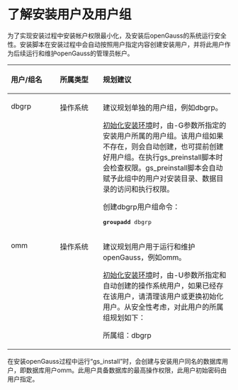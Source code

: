 # 了解安装用户及用户组<a name="ZH-CN_TOPIC_0249784587"></a>

为了实现安装过程中安装帐户权限最小化，及安装后openGauss的系统运行安全性。安装脚本在安装过程中会自动按照用户指定内容创建安装用户，并将此用户作为后续运行和维护openGauss的管理员帐户。

<a name="zh-cn_topic_0241802568_table17383868"></a>
<table><thead align="left"><tr id="zh-cn_topic_0241802568_row16223649"><th class="cellrowborder" valign="top" width="21.997800219978004%" id="mcps1.1.4.1.1"><p id="zh-cn_topic_0241802568_p64251046"><a name="zh-cn_topic_0241802568_p64251046"></a><a name="zh-cn_topic_0241802568_p64251046"></a>用户/组名</p>
</th>
<th class="cellrowborder" valign="top" width="19.208079192080792%" id="mcps1.1.4.1.2"><p id="zh-cn_topic_0241802568_p47070262"><a name="zh-cn_topic_0241802568_p47070262"></a><a name="zh-cn_topic_0241802568_p47070262"></a>所属类型</p>
</th>
<th class="cellrowborder" valign="top" width="58.7941205879412%" id="mcps1.1.4.1.3"><p id="zh-cn_topic_0241802568_p14680522"><a name="zh-cn_topic_0241802568_p14680522"></a><a name="zh-cn_topic_0241802568_p14680522"></a>规划建议</p>
</th>
</tr>
</thead>
<tbody><tr id="zh-cn_topic_0241802568_row41482117"><td class="cellrowborder" valign="top" width="21.997800219978004%" headers="mcps1.1.4.1.1 "><p id="zh-cn_topic_0241802568_p14919978"><a name="zh-cn_topic_0241802568_p14919978"></a><a name="zh-cn_topic_0241802568_p14919978"></a><span id="zh-cn_topic_0241802568_text10686081285"><a name="zh-cn_topic_0241802568_text10686081285"></a><a name="zh-cn_topic_0241802568_text10686081285"></a>dbgrp</span></p>
</td>
<td class="cellrowborder" valign="top" width="19.208079192080792%" headers="mcps1.1.4.1.2 "><p id="zh-cn_topic_0241802568_p24355590"><a name="zh-cn_topic_0241802568_p24355590"></a><a name="zh-cn_topic_0241802568_p24355590"></a>操作系统</p>
</td>
<td class="cellrowborder" valign="top" width="58.7941205879412%" headers="mcps1.1.4.1.3 "><p id="zh-cn_topic_0241802568_p56806487"><a name="zh-cn_topic_0241802568_p56806487"></a><a name="zh-cn_topic_0241802568_p56806487"></a>建议规划单独的用户组，例如<span id="zh-cn_topic_0241802568_text81238127813"><a name="zh-cn_topic_0241802568_text81238127813"></a><a name="zh-cn_topic_0241802568_text81238127813"></a>dbgrp</span>。</p>
<p id="zh-cn_topic_0241802568_p1786914110717"><a name="zh-cn_topic_0241802568_p1786914110717"></a><a name="zh-cn_topic_0241802568_p1786914110717"></a><a href="初始化安装环境.md">初始化安装环境</a>时，由-G参数所指定的安装用户所属的用户组。该用户组如果不存在，则会自动创建，也可提前创建好用户组。在执行gs_preinstall脚本时会检查权限。gs_preinstall脚本会自动赋予此组中的用户对安装目录、数据目录的访问和执行权限。</p>
<p id="p6708570365"><a name="p6708570365"></a><a name="p6708570365"></a>创建dbgrp用户组命令：</p>
<pre class="screen" id="zh-cn_topic_0241802568_screen137141497719"><a name="zh-cn_topic_0241802568_screen137141497719"></a><a name="zh-cn_topic_0241802568_screen137141497719"></a><strong id="zh-cn_topic_0241802568_b1385513131272"><a name="zh-cn_topic_0241802568_b1385513131272"></a><a name="zh-cn_topic_0241802568_b1385513131272"></a>groupadd</strong> <span id="zh-cn_topic_0241802568_text585511131672"><a name="zh-cn_topic_0241802568_text585511131672"></a><a name="zh-cn_topic_0241802568_text585511131672"></a>dbgrp</span></pre>
</td>
</tr>
<tr id="row8515844153317"><td class="cellrowborder" valign="top" width="21.997800219978004%" headers="mcps1.1.4.1.1 "><p id="zh-cn_topic_0241802568_p34244382"><a name="zh-cn_topic_0241802568_p34244382"></a><a name="zh-cn_topic_0241802568_p34244382"></a>omm</p>
</td>
<td class="cellrowborder" valign="top" width="19.208079192080792%" headers="mcps1.1.4.1.2 "><p id="zh-cn_topic_0241802568_p38573212"><a name="zh-cn_topic_0241802568_p38573212"></a><a name="zh-cn_topic_0241802568_p38573212"></a>操作系统</p>
</td>
<td class="cellrowborder" valign="top" width="58.7941205879412%" headers="mcps1.1.4.1.3 "><p id="zh-cn_topic_0241802568_p135087814920"><a name="zh-cn_topic_0241802568_p135087814920"></a><a name="zh-cn_topic_0241802568_p135087814920"></a>建议规划用户用于运行和维护<span id="text1888412150568"><a name="text1888412150568"></a><a name="text1888412150568"></a>openGauss</span>，例如omm。</p>
<p id="zh-cn_topic_0241802568_p34816564"><a name="zh-cn_topic_0241802568_p34816564"></a><a name="zh-cn_topic_0241802568_p34816564"></a><a href="初始化安装环境.md">初始化安装环境</a>时，由-U参数所指定和自动创建的操作系统用户，如果已经存在该用户，请清理该用户或更换初始化用户。从安全性考虑，对此用户的所属组规划如下：</p>
<p id="p229710322349"><a name="p229710322349"></a><a name="p229710322349"></a>所属组：dbgrp</p>
</td>
</tr>
</tbody>
</table>

在安装openGauss过程中运行“gs\_install”时，会创建与安装用户同名的数据库用户，即数据库用户omm。此用户具备数据库的最高操作权限，此用户初始密码由用户指定。

